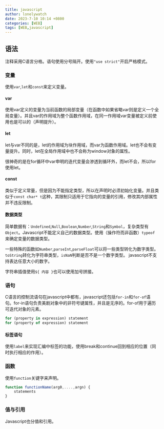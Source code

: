 ```yaml
---
title: javascript
author: lonelywatch
date: 2023-7-10 10:14 +0800
categories: [WEB]
tags: [WEB,javascript]
---
```


## 语法

注释采用C语言分格。语句使用分号隔开。使用`"use strict"`开启严格模式。

### 变量

使用`var`,`let`和`const`来定义变量。

#### var

使用var定义的变量为当前函数的局部变量（在函数中如果省略var则是定义一个全局变量）。并且var的作用域为整个函数作用域，在同一作用域var变量被定义前使用也是可以的（声明提升）。

#### let

let与var不同的是，let的作用域为块作用域，而var为函数作用域。let也不会有变量提升。同时，let在全局作用域中也不会称为window对象的属性。

很神奇的是在for循环中var申明的迭代变量会渗透到循环外，而let不会，所以for使用let。

#### const

类似于定义常量，但是因为不能指定类型，所以在声明时必须初始化变量。并且类似于`const char* t`这种，其限制只适用于它指向的变量的引用，修改其内部属性并不违反限制。

#### 数据类型

简单数据有：`Undefined`,`Null`,`Boolean`,`Number`,`String`和`Symbol`，复杂类型有`Object`。Javascript不能定义自己的数据类型。使用（操作符而非函数）`typeof`来确定变量的数据类型。

一些特殊的函数如`Number`,`parseInt`,`parseFloat`可以将一些类型转化为数字类型。`toString`转化为字符串类型，`isNaN`判断是否不是一个数字类型。 javascript不支持表达任意大小的数字。

字符串插值使用`${ 内容 }`也可以使用加号拼接。

### 语句

C语言的控制流语句在javascript中都有，javascript还包括`for-in`和`for-of`语句。for-in语句负责美剧对象中的非符号键属性，并且是无序的。for-of用于遍历可迭代对象的元素。

```javascript
for (property in expression) statement
for (property of expression) statement
```

#### 标签语句

使用`label`来实现汇编中标签的功能，使用break和continue回到相应的位置（同时执行相应的作用）。

### 函数

使用`function`关键字来声明。

```javascript
function functionName(arg0,....,argn) {
    statements
}
```

### 值与引用

Javascript也分值和引用。
